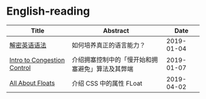 # English-reading
| Title                                                        | Abstract                                         | Date       |
| ------------------------------------------------------------ | ------------------------------------------------ | ---------- |
| [解密英语语法](article/01解密英语语法)                       | 如何培养真正的语言能力？                         | 2019-01-04 |
| [Intro to Congestion Control](article/02intro-to-congestion-control.md) | 介绍拥塞控制中的「慢开始和拥塞避免」算法及其弊端 | 2019-01-07 |
| [All About Floats](article/03all-about-floats.md)            | 介绍 CSS 中的属性 FLoat                          | 2019-04-02 |


